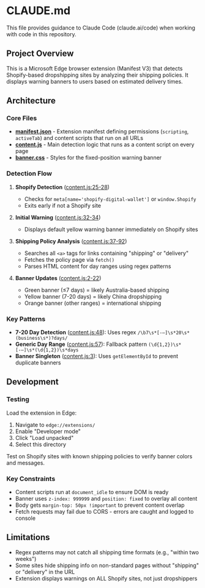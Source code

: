 # CLAUDE.md

This file provides guidance to Claude Code (claude.ai/code) when working with code in this repository.

## Project Overview

This is a Microsoft Edge browser extension (Manifest V3) that detects Shopify-based dropshipping sites by analyzing their shipping policies. It displays warning banners to users based on estimated delivery times.

## Architecture

### Core Files

- **[manifest.json](manifest.json)** - Extension manifest defining permissions (`scripting`, `activeTab`) and content scripts that run on all URLs
- **[content.js](content.js)** - Main detection logic that runs as a content script on every page
- **[banner.css](banner.css)** - Styles for the fixed-position warning banner

### Detection Flow

1. **Shopify Detection** ([content.js:25-28](content.js#L25-L28))
   - Checks for `meta[name='shopify-digital-wallet']` or `window.Shopify`
   - Exits early if not a Shopify site

2. **Initial Warning** ([content.js:32-34](content.js#L32-L34))
   - Displays default yellow warning banner immediately on Shopify sites

3. **Shipping Policy Analysis** ([content.js:37-92](content.js#L37-L92))
   - Searches all `<a>` tags for links containing "shipping" or "delivery"
   - Fetches the policy page via `fetch()`
   - Parses HTML content for day ranges using regex patterns

4. **Banner Updates** ([content.js:2-22](content.js#L2-L22))
   - Green banner (≤7 days) = likely Australia-based shipping
   - Yellow banner (7-20 days) = likely China dropshipping
   - Orange banner (other ranges) = international shipping

### Key Patterns

- **7-20 Day Detection** ([content.js:48](content.js#L48)): Uses regex `/\b7\s*[-–]\s*20\s*(business\s*)?days/`
- **Generic Day Range** ([content.js:57](content.js#L57)): Fallback pattern `(\d{1,2})\s*[-–]\s*(\d{1,2})\s*days`
- **Banner Singleton** ([content.js:3](content.js#L3)): Uses `getElementById` to prevent duplicate banners

## Development

### Testing

Load the extension in Edge:
1. Navigate to `edge://extensions/`
2. Enable "Developer mode"
3. Click "Load unpacked"
4. Select this directory

Test on Shopify sites with known shipping policies to verify banner colors and messages.

### Key Constraints

- Content scripts run at `document_idle` to ensure DOM is ready
- Banner uses `z-index: 999999` and `position: fixed` to overlay all content
- Body gets `margin-top: 50px !important` to prevent content overlap
- Fetch requests may fail due to CORS - errors are caught and logged to console

## Limitations

- Regex patterns may not catch all shipping time formats (e.g., "within two weeks")
- Some sites hide shipping info on non-standard pages without "shipping" or "delivery" in the URL
- Extension displays warnings on ALL Shopify sites, not just dropshippers